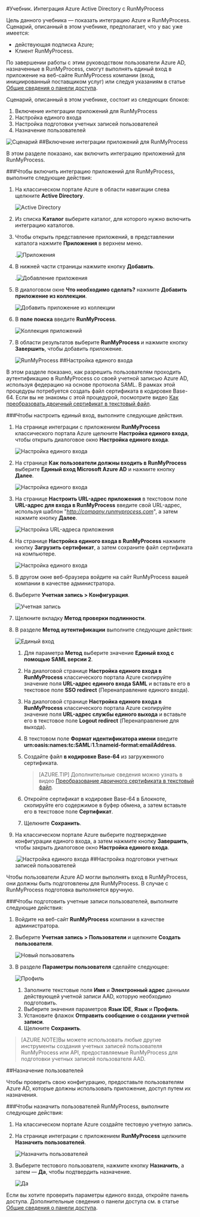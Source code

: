 <properties 
    pageTitle="Учебник. Интеграция Azure Active Directory с RunMyProcess | Microsoft Azure" 
    description="Узнайте, как использовать RunMyProcess с Azure Active Directory для реализации единого входа, автоматической подготовки пользователей и выполнения других задач." 
    services="active-directory" 
    authors="jeevansd"  
    documentationCenter="na" 
    manager="femila"/>
<tags 
    ms.service="active-directory" 
    ms.devlang="na" 
    ms.topic="article" 
    ms.tgt_pltfrm="na" 
    ms.workload="identity" 
    ms.date="09/26/2016" 
    ms.author="jeedes" />

#Учебник. Интеграция Azure Active Directory с RunMyProcess
  
Цель данного учебника — показать интеграцию Azure и RunMyProcess. Сценарий, описанный в этом учебнике, предполагает, что у вас уже имеется:

-   действующая подписка Azure;
-   Клиент RunMyProcess.
  
По завершении работы с этим руководством пользователи Azure AD, назначенные в RunMyProcess, смогут выполнять единый вход в приложение на веб-сайте RunMyProcess компании (вход, инициированный поставщиком услуг) или следуя указаниям в статье [Общие сведения о панели доступа](active-directory-saas-access-panel-introduction.md).
  
Сценарий, описанный в этом учебнике, состоит из следующих блоков:

1.  Включение интеграции приложений для RunMyProcess
2.  Настройка единого входа
3.  Настройка подготовки учетных записей пользователей
4.  Назначение пользователей

![Сценарий](./media/active-directory-saas-runmyprocess-tutorial/IC789614.png "Сценарий")
##Включение интеграции приложений для RunMyProcess
  
В этом разделе показано, как включить интеграцию приложений для RunMyProcess.

###Чтобы включить интеграцию приложений для RunMyProcess, выполните следующие действия:

1.  На классическом портале Azure в области навигации слева щелкните **Active Directory**.

    ![Active Directory](./media/active-directory-saas-runmyprocess-tutorial/IC700993.png "Active Directory")

2.  Из списка **Каталог** выберите каталог, для которого нужно включить интеграцию каталогов.

3.  Чтобы открыть представление приложений, в представлении каталога нажмите **Приложения** в верхнем меню.

    .![Приложения](./media/active-directory-saas-runmyprocess-tutorial/IC700994.png "Приложения")

4.  В нижней части страницы нажмите кнопку **Добавить**.

    .![Добавление приложения](./media/active-directory-saas-runmyprocess-tutorial/IC749321.png "Добавление приложения")

5.  В диалоговом окне **Что необходимо сделать?** нажмите **Добавить приложение из коллекции**.

    ![Добавить приложение из коллекции](./media/active-directory-saas-runmyprocess-tutorial/IC749322.png "Добавить приложение из коллекции")

6.  В **поле поиска** введите **RunMyProcess**.

    ![Коллекция приложений](./media/active-directory-saas-runmyprocess-tutorial/IC789615.png "Коллекция приложений")

7.  В области результатов выберите **RunMyProcess** и нажмите кнопку **Завершить**, чтобы добавить приложение.

    ![RunMyProcess](./media/active-directory-saas-runmyprocess-tutorial/IC789616.png "RunMyProcess")
##Настройка единого входа
  
В этом разделе показано, как разрешить пользователям проходить аутентификацию в RunMyProcess со своей учетной записью Azure AD, используя федерацию на основе протокола SAML. В рамках этой процедуры потребуется создать файл сертификата в кодировке Base-64. Если вы не знакомы с этой процедурой, посмотрите видео [Как преобразовать двоичный сертификат в текстовый файл](http://youtu.be/PlgrzUZ-Y1o).

###Чтобы настроить единый вход, выполните следующие действия.

1.  На странице интеграции с приложением **RunMyProcess** классического портала Azure щелкните **Настройка единого входа**, чтобы открыть диалоговое окно **Настройка единого входа**.

    ![Настройка единого входа](./media/active-directory-saas-runmyprocess-tutorial/IC789617.png "Настройка единого входа")

2.  На странице **Как пользователи должны входить в RunMyProcess** выберите **Единый вход Microsoft Azure AD** и нажмите кнопку **Далее**.

    ![Настройка единого входа](./media/active-directory-saas-runmyprocess-tutorial/IC789622.png "Настройка единого входа")

3.  На странице **Настроить URL-адрес приложения** в текстовом поле **URL-адрес для входа в RunMyProcess** введите свой URL-адрес, используя шаблон "*http://company.runmyprocess.com*", а затем нажмите кнопку **Далее**.

    ![Настройка URL-адреса приложения](./media/active-directory-saas-runmyprocess-tutorial/IC789623.png "Настройка URL-адреса приложения")

4.  На странице **Настройка единого входа в RunMyProcess** нажмите кнопку **Загрузить сертификат**, а затем сохраните файл сертификата на компьютере.

    ![Настройка единого входа](./media/active-directory-saas-runmyprocess-tutorial/IC789624.png "Настройка единого входа")

5.  В другом окне веб-браузера войдите на сайт RunMyProcess вашей компании в качестве администратора.

6.  Выберите **Учетная запись > Конфигурация**.

    ![Учетная запись](./media/active-directory-saas-runmyprocess-tutorial/IC789625.png "Учетная запись")

7.  Щелкните вкладку **Метод проверки подлинности**.

8.  В разделе **Метод аутентификации** выполните следующие действия:

    ![Единый вход](./media/active-directory-saas-runmyprocess-tutorial/IC789626.png "Единый вход")

    1.  Для параметра **Метод** выберите значение **Единый вход с помощью SAML версии 2**.
    2.  На диалоговой странице **Настройка единого входа в RunMyProcess** классического портала Azure скопируйте значение поля **URL-адрес единого входа SAML** и вставьте его в текстовое поле **SSO redirect** (Перенаправление единого входа).
    3.  На диалоговой странице **Настройка единого входа в RunMyProcess** классического портала Azure скопируйте значение поля **URL-адрес службы единого выхода** и вставьте его в текстовое поле **Logout redirect** (Перенаправление для выхода).
    4.  В текстовом поле **Формат идентификатора имени** введите **urn:oasis:names:tc:SAML:1.1:nameid-format:emailAddress**.
    5.  Создайте файл **в кодировке Base-64** из загруженного сертификата.

        >[AZURE.TIP] Дополнительные сведения можно узнать в видео [Преобразование двоичного сертификата в текстовый файл](http://youtu.be/PlgrzUZ-Y1o).

    6.  Откройте сертификат в кодировке Base-64 в Блокноте, скопируйте его содержимое в буфер обмена, а затем вставьте его в текстовое поле **Сертификат**.
    7.  Щелкните **Сохранить**.

9.  На классическом портале Azure выберите подтверждение конфигурации единого входа, а затем нажмите кнопку **Завершить**, чтобы закрыть диалоговое окно **Настройка единого входа**.

    .![Настройка единого входа](./media/active-directory-saas-runmyprocess-tutorial/IC789627.png "Настройка единого входа")
##Настройка подготовки учетных записей пользователей
  
Чтобы пользователи Azure AD могли выполнять вход в RunMyProcess, они должны быть подготовлены для RunMyProcess. В случае с RunMyProcess подготовка выполняется вручную.

###Чтобы подготовить учетные записи пользователей, выполните следующие действия:

1.  Войдите на веб-сайт **RunMyProcess** компании в качестве администратора.

2.  Выберите **Учетная запись > Пользователи** и щелкните **Создать пользователя**.

    ![Новый пользователь](./media/active-directory-saas-runmyprocess-tutorial/IC789631.png "Новый пользователь")

3.  В разделе **Параметры пользователя** сделайте следующее:

    ![Профиль](./media/active-directory-saas-runmyprocess-tutorial/IC789632.png "Профиль")

    1.  Заполните текстовые поля **Имя** и **Электронный адрес** данными действующей учетной записи AAD, которую необходимо подготовить.
    2.  Выберите значения параметров **Язык IDE**, **Язык** и **Профиль**.
    3.  Установите флажок **Отправить сообщение о создании учетной записи**.
    4.  Щелкните **Сохранить**.

>[AZURE.NOTE]Вы можете использовать любые другие инструменты создания учетных записей пользователя RunMyProcess или API, предоставляемые RunMyProcess для подготовки учетных записей пользователя AAD.

##Назначение пользователей
  
Чтобы проверить свою конфигурацию, предоставьте пользователям Azure AD, которые должны использовать приложение, доступ путем их назначения.

###Чтобы назначить пользователей RunMyProcess, выполните следующие действия:

1.  На классическом портале Azure создайте тестовую учетную запись.

2.  На странице интеграции с приложением **RunMyProcess** щелкните **Назначить пользователей**.

    ![Назначить пользователей](./media/active-directory-saas-runmyprocess-tutorial/IC789633.png "Назначить пользователей")

3.  Выберите тестового пользователя, нажмите кнопку **Назначить**, а затем — **Да**, чтобы подтвердить назначение.

    ![Да](./media/active-directory-saas-runmyprocess-tutorial/IC767830.png "Да")
  
Если вы хотите проверить параметры единого входа, откройте панель доступа. Дополнительные сведения о панели доступа см. в статье [Общие сведения о панели доступа](active-directory-saas-access-panel-introduction.md).

<!---HONumber=AcomDC_0928_2016-->